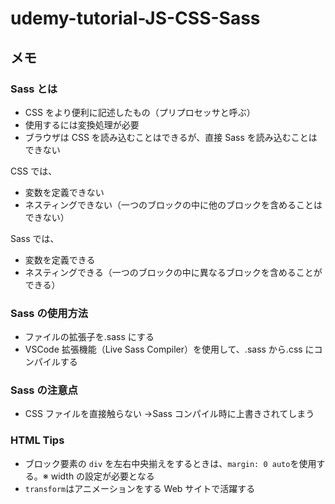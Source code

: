 # udemy-tutorial-JS-CSS-Sass

## メモ

### Sass とは

- CSS をより便利に記述したもの（プリプロセッサと呼ぶ）
- 使用するには変換処理が必要
- ブラウザは CSS を読み込むことはできるが、直接 Sass を読み込むことはできない

CSS では、

- 変数を定義できない
- ネスティングできない（一つのブロックの中に他のブロックを含めることはできない）

Sass では、

- 変数を定義できる
- ネスティングできる（一つのブロックの中に異なるブロックを含めることができる）

### Sass の使用方法

- ファイルの拡張子を.sass にする
- VSCode 拡張機能（Live Sass Compiler）を使用して、.sass から.css にコンパイルする

### Sass の注意点

- CSS ファイルを直接触らない →Sass コンパイル時に上書きされてしまう

### HTML Tips

- ブロック要素の `div` を左右中央揃えをするときは、`margin: 0 auto`を使用する。※ width の設定が必要となる
- `transform`はアニメーションをする Web サイトで活躍する
